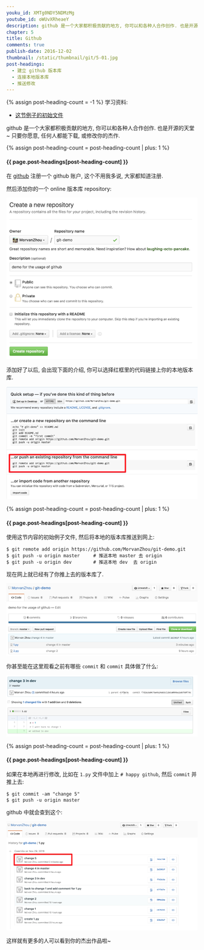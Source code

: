 ```yaml
---
youku_id: XMTg0NDY5NDMzMg
youtube_id: oWUvXRheaeY
description: github 是一个大家都积极贡献的地方, 你可以和各种人合作创作. 也是开源的天堂~ 只要你愿意, 任何人都能下载, 或修改你的杰作.
chapter: 5
title: Github
comments: true
publish-date: 2016-12-02
thumbnail: /static/thumbnail/git/5-01.jpg
post-headings:
  - 建立 github 版本库
  - 连接本地版本库
  - 推送修改
---
```

{% assign post-heading-count = -1 %}
学习资料:
  * [这节例子的初始文件](/static/results/git/initial-files/for_gitTUT_5-1.zip)
  


github 是一个大家都积极贡献的地方, 你可以和各种人合作创作. 也是开源的天堂~
只要你愿意, 任何人都能下载, 或修改你的杰作.

{% assign post-heading-count = post-heading-count | plus: 1 %}
<h4 class="tut-h4-pad" id="{{ page.post-headings[post-heading-count] }}">{{ page.post-headings[post-heading-count] }}</h4>

在 [github](https://github.com/) 注册一个 github 账户, 这个不用我多说, 大家都知道注册.

然后添加你的一个 online 版本库 repository:
 
<img class="course-image" src="/static/results/git/5-1-1.png">

添加好了以后, 会出现下面的介绍, 你可以选择红框里的代码链接上你的本地版本库.

<img class="course-image" src="/static/results/git/5-1-2.png">

{% assign post-heading-count = post-heading-count | plus: 1 %}
<h4 class="tut-h4-pad" id="{{ page.post-headings[post-heading-count] }}">{{ page.post-headings[post-heading-count] }}</h4>

使用这节内容的初始例子文件, 然后将本地的版本库推送到网上:

```shell
$ git remote add origin https://github.com/MorvanZhou/git-demo.git
$ git push -u origin master     # 推送本地 master 去 origin
$ git push -u origin dev        # 推送本地 dev  去 origin
```

现在网上就已经有了你推上去的版本库了.

<img class="course-image" src="/static/results/git/5-1-3.png">

你甚至能在这里观看之前有哪些 `commit` 和 `commit` 具体做了什么:

<img class="course-image" src="/static/results/git/5-1-4.png">


{% assign post-heading-count = post-heading-count | plus: 1 %}
<h4 class="tut-h4-pad" id="{{ page.post-headings[post-heading-count] }}">{{ page.post-headings[post-heading-count] }}</h4>

如果在本地再进行修改, 比如在 `1.py` 文件中加上 `# happy github`,
然后 `commit` 并推上去:

```shell
$ git commit -am "change 5"
$ git push -u origin master
```

github 中就会查到这个:

<img class="course-image" src="/static/results/git/5-1-5.png">

这样就有更多的人可以看到你的杰出作品啦~